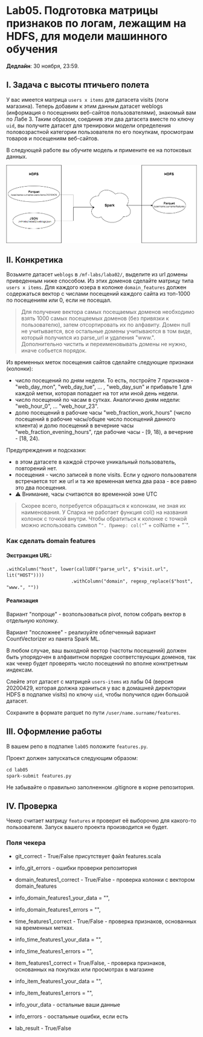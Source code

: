 # Lab05. Подготовка матрицы признаков по логам, лежащим на HDFS, для модели машинного обучения

**Дедлайн**: 30 ноября, 23:59.

## I. Задача с высоты птичьего полета

У вас имеется матрица `users x items` для датасета visits (логи магазина). Теперь добавим к этим данным датасет weblogs (информация о посещениях веб-сайтов пользователями), знакомый вам по Лабе 3. Таким образом, соединив эти два датасета вместе по ключу `uid`, вы получите датасет для тренировки модели определения половозрастной категории пользователя по его покупкам, просмотрам товаров и посещениям веб-сайтов.

В следующей работе вы обучите модель и примените ее на потоковых данных.

![Alt text](../images/img5.png?raw=true "Архитектура")


## II. Конкретика

Возьмите датасет `weblogs` в `/mf-labs/laba02/`, выделите из url домены приведенным ниже способом. Из этих доменов сделайте матрицу типа `users x items`. Для каждого юзера в колонке `domain_features` должен содержаться вектор с числами посещений каждого сайта из топ-1000 по посещениям или 0, если не посещал.
> Для получение вектора самых посещаемых доменов необходимо взять 1000 самых посещяемых доменов (без привязки к пользователю), затем отсортировать их по алфавиту. 
> Домен null не учитывается, все остальные домены учитываются в том виде, который получился из parse_url и удаления "www.". 
> Дополнительно чистить и переименовывать домены не нужно, иначе собьется порядок.

Из временных меток посещения сайтов сделайте следующие признаки (колонки):

* число посещений по дням недели. То есть, постройте 7 признаков - "web_day_mon", "web_day_tue", ... , "web_day_sun" и прибавьте 1 для каждой метки, которая попадает на тот или иной день недели.
* число посещений по часам в сутках. Аналогично дням недели: "web_hour_0", ... "web_hour_23".
* долю посещений в рабочие часы "web_fraction_work_hours" (число посещений в рабочие часы/общее число посещений данного клиента) и долю посещений в вечерние часы "web_fraction_evening_hours", где рабочие часы - [9, 18), а вечерние - [18, 24).

Предупреждения и подсказки:

* в этом датасете в каждой строчке уникальный пользователь, повторений нет.
* посещения - число записей в поле visits. Если у одного пользователя встречается тот же url и та же временная метка два раза - все равно это два посещения.
* :warning: Внимание, часы считаются во временной зоне UTC
> Скорее всего, потребуется обращаться к колонкам, не зная их наименования. 
> У Спарка не работает функция col() на названия колонок с точкой внутри. 
> Чтобы обратиться к колонке с точкой можно использовать символ "`". Пример: col("`" + colName + "`".

### Как сделать domain features

#### Экстракция URL:

```
.withColumn("host", lower(callUDF("parse_url", $"visit.url", lit("HOST"))))
                        .withColumn("domain", regexp_replace($"host", "www.", ""))
```

#### Реализация

Вариант "попроще" - возпользоваться pivot, потом собрать вектор в отдельную колонку.

Вариант "посложнее" - реализуйте облегченный вариант CountVectorizer из пакета Spark ML.

В любом случае, ваш выходной вектор (частоты посещений) должен быть упорядочен в алфавитном порядке соответствующих доменов, так как чекер будет проверять число посещений по вполне конктретным индексам.

Слейте этот датасет с матрицей `users-items` из лабы 04 (версия 20200429, которая должна храниться у вас в домашней директории HDFS в подпапке visits) по ключу `uid`, чтобы получился один большой датасет.

Сохраните в формате parquet по пути `/user/name.surname/features`.


## III. Оформление работы

В вашем репо в подпапке `lab05` положите `features.py`.

Проект должен запускаться следующим образом:

```
cd lab05
spark-submit features.py 
```
Не забывайте о правильно заполненном .gitignore в корне репозитория. 

## IV. Проверка

Чекер считает матрицу `features` и проверит её выборочно для какого-то пользователя. Запуск вашего проекта производится не будет.

### Поля чекера

* git_correct - True/False присутствует файл features.scala
* info_git_errors - ошибки проверки репозитория 

* domain_features1_correct - True/False - проверка колонки с вектором domain_features
* info_domain_features1_your_data = "",
* info_domain_features1_errors = "",

* time_features1_correct - True/False - проверка признаков, основанных на временных метках.
* info_time_features1_your_data = "",
* info_time_features1_errors = "",

* item_features1_correct = True/False, - проверка признаков, основанных на покупках или просмотрах в магазине
* info_item_features1_your_data = "",
* info_item_features1_errors = "",

* info_your_data - остальные ваши данные
* info_errors - оостальные ошибки, если есть
* lab_result - True/False
